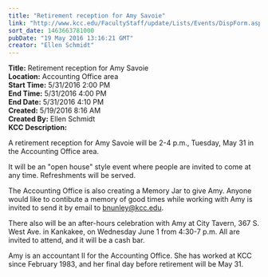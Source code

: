```yaml
---
title: "Retirement reception for Amy Savoie"
link: "http://www.kcc.edu/FacultyStaff/update/Lists/Events/DispForm.aspx?ID=967"
sort_date: 1463663781000
pubDate: "19 May 2016 13:16:21 GMT"
creator: "Ellen Schmidt"
---
```


<div><b>Title:</b> Retirement reception for Amy Savoie</div>
<div><b>Location:</b> Accounting Office area</div>
<div><b>Start Time:</b> 5/31/2016 2:00 PM</div>
<div><b>End Time:</b> 5/31/2016 4:00 PM</div>
<div><b>End Date:</b> 5/31/2016 4:10 PM</div>
<div><b>Created:</b> 5/19/2016 8:16 AM</div>
<div><b>Created By:</b> Ellen Schmidt</div>
<div><b>KCC Description:</b> <div class="ExternalClassD28D5847B91040A7B9301AD0C5F5535C"><p>​A retirement reception for Amy Savoie will be 2-4 p.m., Tuesday, May 31 in the Accounting Office area.</p>
<p>It will be an &quot;open house&quot; style event where people are invited to come at any time. Refreshments will be served.</p>
<p>The Accounting Office is also creating a Memory Jar to give Amy. Anyone would like to contibute a memory of good times while working with Amy is invited to send it by email to <a href="mailto:bnunley@kcc.edu">bnunley@kcc.edu</a>.</p>
<p>There also will be an after-hours celebration with Amy at City Tavern, 367 S. West Ave. in Kankakee, on Wednesday June 1 from 4:30-7 p.m. All are invited to attend, and it will be a cash bar.</p>
<p>Amy is an accountant II for the Accounting Office. She has worked at KCC since February 1983, and her final day before retirement will be May 31.</p></div></div>
